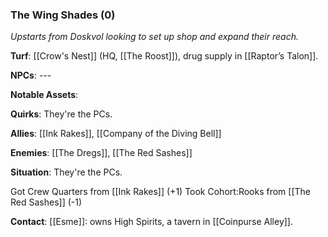 ---
---

### The Wing Shades (0)
*Upstarts from Doskvol looking to set up shop and expand their reach.*

**Turf**: [[Crow's Nest]] (HQ, [[The Roost]]), drug supply in [[Raptor’s Talon]]. 

**NPCs**: --- 

**Notable Assets**:

**Quirks**: They're the PCs.

**Allies**: [[Ink Rakes]], [[Company of the Diving Bell]]

**Enemies**: [[The Dregs]], [[The Red Sashes]]

**Situation**: They're the PCs.

Got Crew Quarters from [[Ink Rakes]] (+1)
Took Cohort:Rooks from [[The Red Sashes]] (-1)

**Contact**: [[Esme]]: owns High Spirits, a tavern in [[Coinpurse Alley]].
